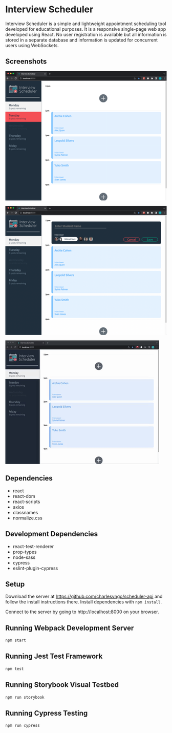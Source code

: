# Interview Scheduler
Interview Scheduler is a simple and lightweight appointment scheduling tool developed for educational purposes. It is a responsive single-page web app developed using React. No user registration is available but all information is stored in a separate database and information is updated for concurrent users using WebSockets.

## Screenshots

!["Screenshot of home page"](https://github.com/charlesvngo/scheduler/blob/master/docs/Homepage.png?raw=true)

!["Screenshot of form element"](https://github.com/charlesvngo/scheduler/blob/master/docs/Create%20Form.png?raw=true)

!["Gif of creating and deleting an appointment"](https://github.com/charlesvngo/scheduler/blob/master/docs/Create%20and%20Delete.gif?raw=true)

## Dependencies
- react
- react-dom
- react-scripts
- axios
- classnames
- normalize.css

## Development Dependencies
- react-test-renderer
- prop-types
- node-sass
- cypress
- eslint-plugin-cypress

## Setup

Download the server at https://github.com/charlesvngo/scheduler-api and follow the install instructions there.
Install dependencies with `npm install`.

Connect to the server by going to http://localhost:8000 on your browser.

## Running Webpack Development Server

```sh
npm start
```

## Running Jest Test Framework

```sh
npm test
```

## Running Storybook Visual Testbed

```sh
npm run storybook
```

## Running Cypress Testing

```sh
npm run cypress
```
